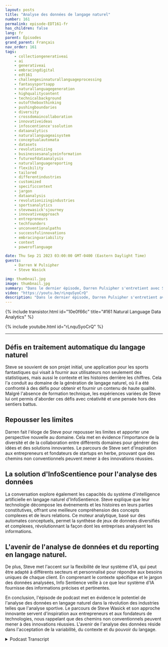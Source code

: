 ```yaml
---
layout: posts
title: "Analyse des données de langage naturel"
number: 161
permalink: episode-EDT161-fr
has_children: false
lang: fr
parent: Épisodes
grand_parent: Français
nav_order: 161
tags:
    - collectiongenerativeai
    - ai
    - generativeai
    - embracingdigital
    - edt161
    - challengesinnaturallanguageprocessing
    - fantasysportsapp
    - naturallanguagegeneration
    - highqualitycontent
    - technicalbackground
    - outoftheboxthinking
    - pushingboundaries
    - diversity
    - crossdomaincollaboration
    - innovativeideas
    - infoscentience'ssolution
    - dataanalytics
    - naturallanguageaisystem
    - conceptualautomata
    - datasets
    - revolutionizing
    - businessesanalyzeinformation
    - futureofdataanalysis
    - naturallanguagereporting
    - flexibility
    - tailored
    - differentindustries
    - customized
    - specificcontext
    - jargon
    - dataanalysis
    - revolutionizingindustries
    - sportsanalytics
    - stevewasick'sjourney
    - innovativeapproach
    - entrepreneurs
    - techfounders
    - unconventionalpaths
    - successfulinnovations
    - embracingvariability
    - context
    - poweroflanguage

date: Thu Sep 21 2023 03:00:00 GMT-0400 (Eastern Daylight Time)
guests:
    - Darren W Pulsipher
    - Steve Wasick

img: thumbnail.jpg
image: thumbnail.jpg
summary: "Dans le dernier épisode, Darren Pulsipher s'entretient avec Steve Wasick, PDG et fondateur d'InfoSentience, pour discuter du pouvoir et du potentiel de l'analyse des données en langage naturel. Steve, qui provient d'un parcours non conventionnel en tant que majeur en Anglais devenu scénariste puis avocat puis fondateur technologique, apporte une perspective unique au domaine."
video: "https://youtu.be/rLnquSyoCrQ"
description: "Dans le dernier épisode, Darren Pulsipher s'entretient avec Steve Wasick, PDG et fondateur d'InfoSentience, pour discuter du pouvoir et du potentiel de l'analyse des données en langage naturel. Steve, qui provient d'un parcours non conventionnel en tant que majeur en Anglais devenu scénariste puis avocat puis fondateur technologique, apporte une perspective unique au domaine."
---
```


<div>
{% include transistor.html id="10e0f66c" title="#161 Natural Language Data Analytics" %}

{% include youtube.html id="rLnquSyoCrQ" %}
</div>

---

## Défis en traitement automatique du langage naturel

Steve se souvient de son projet initial, une application pour les sports fantastiques qui visait à fournir aux utilisateurs non seulement des statistiques, mais aussi le contexte et les histoires derrière les chiffres. Cela l'a conduit au domaine de la génération de langage naturel, où il a été confronté à des défis pour obtenir et fournir un contenu de haute qualité. Malgré l'absence de formation technique, les expériences variées de Steve lui ont permis d'aborder ces défis avec créativité et une pensée hors des sentiers battus.

## Repousser les limites

Darren fait l'éloge de Steve pour repousser les limites et apporter une perspective nouvelle au domaine. Cela met en évidence l'importance de la diversité et de la collaboration entre différents domaines pour générer des idées et des solutions innovantes. Le parcours de Steve sert d'inspiration aux entrepreneurs et fondateurs de startups en herbe, prouvant que des chemins non conventionnels peuvent mener à des innovations réussies.

## La solution d'InfoScentience pour l'analyse des données

La conversation explore également les capacités du système d'intelligence artificielle en langage naturel d'InfoSentience. Steve explique que leur technologie décompose les événements et les histoires en leurs parties constitutives, offrant une meilleure compréhension des concepts complexes et de leurs relations. Ce moteur analytique, basé sur des automates conceptuels, permet la synthèse de jeux de données diversifiés et complexes, révolutionnant la façon dont les entreprises analysent les informations.

## L'avenir de l'analyse de données et du reporting en langage naturel.

De plus, Steve met l'accent sur la flexibilité de leur système d'IA, qui peut être adapté à différents secteurs et personnalisé pour répondre aux besoins uniques de chaque client. En comprenant le contexte spécifique et le jargon des données analysées, Info Sentience veille à ce que leur système d'IA fournisse des informations précises et pertinentes.

En conclusion, l'épisode de podcast met en évidence le potentiel de l'analyse des données en langage naturel dans la révolution des industries telles que l'analyse sportive. Le parcours de Steve Wasick et son approche innovante servent d'inspiration aux entrepreneurs et aux fondateurs de technologies, nous rappelant que des chemins non conventionnels peuvent mener à des innovations réussies. L'avenir de l'analyse des données réside dans l'acceptation de la variabilité, du contexte et du pouvoir du langage.



<details>
<summary> Podcast Transcript </summary>

<p></p>

</details>
